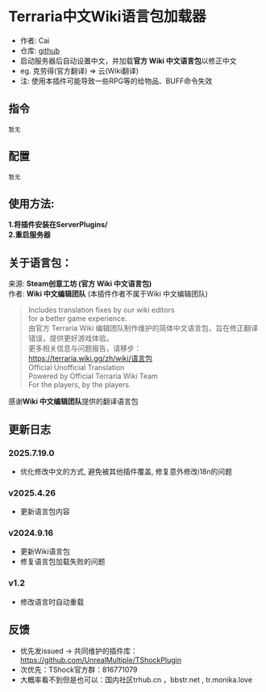 # Terraria中文Wiki语言包加载器

- 作者: Cai  
- 仓库: [github](https://github.com/ACaiCat/WikiLangPackLoader)  
- 启动服务器后自动设置中文，并加载**官方 Wiki 中文语言包**以修正中文
- eg. 克劳得(官方翻译) => 云(Wiki翻译)
- 注: 使用本插件可能导致一些RPG等的给物品、BUFF命令失效


## 指令

```
暂无  
```

## 配置

```
暂无  
```

## 使用方法:

**1.将插件安装在ServerPlugins/  
2.重启服务器**  

## 关于语言包：
来源: **Steam创意工坊 (官方 Wiki 中文语言包)**  
作者: **Wiki 中文编辑团队** (本插件作者不属于Wiki 中文编辑团队)

> Includes translation fixes by our wiki editors  
> for a better game experience.  
> 由官方 Terraria Wiki 编辑团队制作维护的简体中文语言包，旨在修正翻译错误，提供更好游戏体验。  
> 更多相关信息与问题报告，请移步：  
> https://terraria.wiki.gg/zh/wiki/语言包  
> Official Unofficial Translation   
> Powered by Official Terraria Wiki Team  
> For the players, by the players.

感谢**Wiki 中文编辑团队**提供的翻译语言包


## 更新日志
### 2025.7.19.0
- 优化修改中文的方式, 避免被其他插件覆盖, 修复意外修改i18n的问题
### v2025.4.26 
- 更新语言包内容
### v2024.9.16
- 更新Wiki语言包
- 修复语言包加载失败的问题
### v1.2 
- 修改语言时自动重载  


## 反馈
- 优先发issued -> 共同维护的插件库：https://github.com/UnrealMultiple/TShockPlugin
- 次优先：TShock官方群：816771079
- 大概率看不到但是也可以：国内社区trhub.cn ，bbstr.net , tr.monika.love




